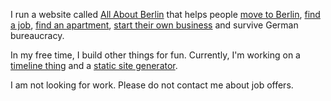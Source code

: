 I run a website called [All About Berlin](https://allaboutberlin.com) that helps people [move to Berlin](https://allaboutberlin.com/guides/moving-to-berlin), [find a job](https://allaboutberlin.com/guides/find-a-job-in-berlin), [find an apartment](https://allaboutberlin.com/guides/find-a-flat-in-berlin), [start their own business](https://allaboutberlin.com/guides/start-a-business-in-germany) and survive German bureaucracy.

In my free time, I build other things for fun. Currently, I'm working on a [timeline thing](https://nicolasbouliane.com/projects/timeline) and a [static site generator](https://github.com/nicbou/ursus/).

I am not looking for work. Please do not contact me about job offers.
